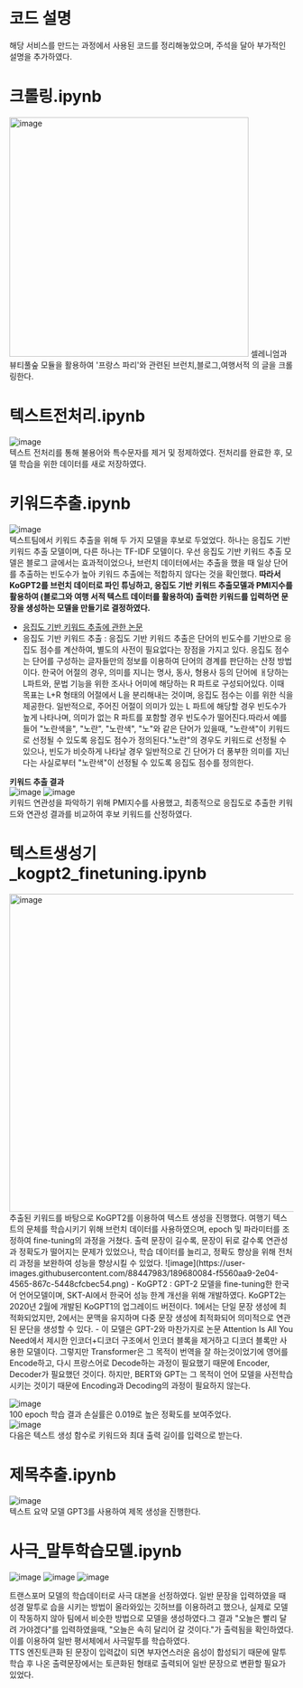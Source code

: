 # 코드 설명
해당 서비스를 만드는 과정에서 사용된 코드를 정리해놓았으며, 주석을 달아 부가적인 설명을 추가하였다.  


# 크롤링.ipynb
<img width="424" alt="image" src="https://user-images.githubusercontent.com/88447983/189692896-100e84c5-f960-410f-8921-2056aed7a0ef.png">
셀레니엄과 뷰티풀숲 모듈을 활용하여 '프랑스 파리'와 관련된 브런치,블로그,여행서적 의 글을 크롤링한다.  
  
  
# 텍스트전처리.ipynb
![image](https://user-images.githubusercontent.com/88447983/189693058-b8fa087a-27e7-47ca-8cfb-42620b549244.png)  
텍스트 전처리를 통해 불용어와 특수문자를 제거 및 정제하였다. 전처리를 완료한 후, 모델 학습을 위한 데이터를 새로 저장하였다.  
  
  

# 키워드추출.ipynb
![image](https://user-images.githubusercontent.com/88447983/189693252-6c69c17c-d86f-485d-a385-3fc8ceca7743.png)  
텍스트팀에서 키워드 추출을 위해 두 가지 모델을 후보로 두었었다. 하나는 응집도 기반 키워드 추출 모델이며, 다른 하나는 TF-IDF 모델이다. 우선 응집도 기반 키워드 추출 모델은 블로그 글에서는 효과적이었으나, 브런치 데이터에서는 추출을 했을 때 일상 단어를 추출하는 빈도수가 높아 키워드 추출에는 적합하지 않다는 것을 확인했다. **따라서 KoGPT2를 브런치 데이터로 파인 튜닝하고, 응집도 기반 키워드 추출모델과 PMI지수를 활용하여 (블로그와 여행 서적 텍스트 데이터를 활용하여) 출력한 키워드를 입력하면 문장을 생성하는 모델을 만들기로 결정하였다.**

- [응집도 기반 키워드 추출에 관한 논문](https://s3.us-west-2.amazonaws.com/secure.notion-static.com/69086f34-0f11-45eb-bdca-d9604aaf810c/%EC%9D%91%EC%A7%91%EB%8F%84_%EA%B8%B0%EB%B0%98_%ED%82%A4%EC%9B%8C%EB%93%9C_%EC%B6%94%EC%B6%9C.pdf?X-Amz-Algorithm=AWS4-HMAC-SHA256&X-Amz-Content-Sha256=UNSIGNED-PAYLOAD&X-Amz-Credential=AKIAT73L2G45EIPT3X45%2F20220912%2Fus-west-2%2Fs3%2Faws4_request&X-Amz-Date=20220912T065423Z&X-Amz-Expires=86400&X-Amz-Signature=941bf0545a79e89edcc780c7ea7595fcd2d98850b693b545fe52ba3f1fd12b86&X-Amz-SignedHeaders=host&response-content-disposition=filename%20%3D%22%25EC%259D%2591%25EC%25A7%2591%25EB%258F%2584%2520%25EA%25B8%25B0%25EB%25B0%2598%2520%25ED%2582%25A4%25EC%259B%258C%25EB%2593%259C%2520%25EC%25B6%2594%25EC%25B6%259C.pdf%22&x-id=GetObject)
- 응집도 기반 키워드 추출 : 응집도 기반 키워드 추출은 단어의 빈도수를 기반으로 응집도 점수를 계산하여, 별도의 사전이 필요없다는 장점을 가지고 있다. 응집도 점수는 단어를 구성하는 글자들만의 정보를 이용하여 단어의 경계를 판단하는 산정 방법이다. 한국어 어절의 경우, 의미를 지니는 명사, 동사, 형용사 등의 단어에 ㅐ당하는 L파트와, 문법 기능을 위한 조사나 어미에 해당하는 R 파트로 구성되어있다. 이때 목표는 L+R 형태의 어절에서 L을 분리해내는 것이며, 응집도 점수는 이를 위한 식을 제공한다. 일반적으로, 주어진 어절이 의미가 있는 L 파트에 해당할 경우 빈도수가 높게 나타나며, 의미가 없는 R 파트를 포함할 경우 빈도수가 떨어진다.따라서 예를들어 "노란색을", "노란", "노란색", "노"와 같은 단어가 있을때, "노란색"이 키워드로 선정될 수 있도록 응집도 점수가 정의된다."노란"의 경우도 키워드로 선정될 수 있으나, 빈도가 비슷하게 나타날 경우 일반적으로 긴 단어가 더 풍부한 의미를 지닌다는 사실로부터 "노란색"이 선정될 수 있도록 응집도 점수를 정의한다.

**키워드 추출 결과**  
![image](https://user-images.githubusercontent.com/88447983/189693440-849e3129-a1f5-42b8-9404-50d3187134ed.png)
![image](https://user-images.githubusercontent.com/88447983/189693810-92891e99-be80-47d8-a4ac-7b000eb24363.png)  
키워드 연관성을 파악하기 위해 PMI지수를 사용했고, 최종적으로 응집도로 추출한 키워드와 연관성 결과를 비교하여 후보 키워드를 산정하였다.
  
  
  
# 텍스트생성기_kogpt2_finetuning.ipynb
<img width="563" alt="image" src="https://user-images.githubusercontent.com/88447983/189690640-259b8bc8-bef0-42dd-adc7-b93928afdfb8.png">
추출된 키워드를 바탕으로 KoGPT2를 이용하여 텍스트 생성을 진행했다. 여행기 텍스트의 문체를 학습시키기 위해 브런치 데이터를 사용하였으며, epoch 및 파라미터를 조정하여 fine-tuning의 과정을 거쳤다. 출력 문장이 길수록, 문장이 뒤로 갈수록 연관성과 정확도가 떨어지는 문제가 있었으나, 학습 데이터를 늘리고, 정확도 향상을 위해 전처리 과정을 보완하여 성능을 향상시킬 수 있었다.
![image](https://user-images.githubusercontent.com/88447983/189680084-f5560aa9-2e04-4565-867c-5448cfcbec54.png)
- KoGPT2 : GPT-2 모델을 fine-tuning한 한국어 언어모델이며, SKT-AI에서 한국어 성능 한계 개선을 위해 개발하였다. KoGPT2는 2020년 2월에 개발된 KoGPT1의 업그레이드 버전이다. 1에서는 단일 문장 생성에 최적화되었지만, 2에서는 문맥을 유지하며 다중 문장 생성에 최적화되어 의미적으로 연관된 문단을 생성할 수 있다. 
- 이 모델은 GPT-2와 마찬가지로 논문 Attention Is All You Need에서 제시한 인코더+디코더 구조에서 인코더 블록을 제거하고 디코더 블록만 사용한 모델이다. 그렇지만 Transformer은 그 목적이 번역을 잘 하는것이었기에 영어를 Encode하고, 다시 프랑스어로 Decode하는 과정이 필요했기 때문에 Encoder, Decoder가 필요했던 것이다. 하지만, BERT와 GPT는 그 목적이 언어 모델을 사전학습 시키는 것이기 때문에 Encoding과 Decoding의 과정이 필요하지 않는다.    


![image](https://user-images.githubusercontent.com/88447983/189694033-a030a3b9-a421-4663-af27-e87d4c90d60a.png)  
100 epoch 학습 결과 손실률은 0.019로 높은 정확도를 보여주었다.    
![image](https://user-images.githubusercontent.com/88447983/189694221-76c1683a-8a4f-4ae7-9cae-fc921ec82c59.png)  
다음은 텍스트 생성 함수로 키워드와 최대 출력 길이를 입력으로 받는다.    

    
    
  
# 제목추출.ipynb  
![image](https://user-images.githubusercontent.com/88447983/189694526-f6a12b04-c13e-46ac-b65a-fbe507de4c10.png)  
텍스트 요약 모델 GPT3를 사용하여 제목 생성을 진행한다.  

  
  
# 사극_말투학습모델.ipynb
![image](https://user-images.githubusercontent.com/88447983/189695557-59076c08-0978-45eb-9d11-9a9ef33e8cab.png)
![image](https://user-images.githubusercontent.com/88447983/189695622-4812af10-178d-468b-b9c5-3a409395b9c8.png)
![image](https://user-images.githubusercontent.com/88447983/189695661-69379afb-58c6-4352-a5b3-841a15ce30ba.png)

트랜스포머 모델의 학습데이터로 사극 대본을 선정하였다. 일반 문장을 입력하였을 때 성경 말투로 습을 시키는 방법이 올라와있는 깃허브를 이용하려고 했으나, 실제로 모델이 작동하지 않아 팀에서 비슷한 방법으로 모델을 생성하였다.그 결과 "오늘은 빨리 달려 가야겠다"를 입력하였을때, "오늘은 속히 달리어 갈 것이다."가 출력됨을 확인하였다. 이를 이용하여 일반 평서체에서 사극말투를 학습하였다.  
TTS 엔진토큰화 된 문장이 입력값이 되면 부자연스러운 음성이 합성되기 때문에 말투 학습 후 나온 출력문장에서는 토큰화된 형태로 출력되어 일반 문장으로 변환할 필요가 있었다.
